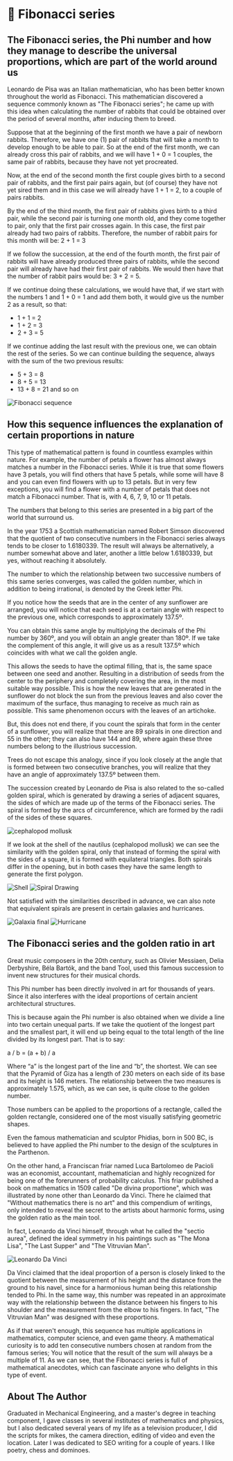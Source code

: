 # 🥇 Fibonacci series

## The Fibonacci series, the Phi number and how they manage to describe the universal proportions, which are part of the world around us

Leonardo de Pisa was an Italian mathematician, who has been better known
throughout the world as Fibonacci. This mathematician discovered a sequence
commonly known as "The Fibonacci series"; he came up with this idea when
calculating the number of rabbits that could be obtained over the period of
several months, after inducing them to breed.

Suppose that at the beginning of the first month we have a pair of newborn
rabbits. Therefore, we have one (1) pair of rabbits that will take a month to
develop enough to be able to pair. So at the end of the first month, we can
already cross this pair of rabbits, and we will have 1 + 0 = 1 couples, the same
pair of rabbits, because they have not yet procreated.

Now, at the end of the second month the first couple gives birth to a second
pair of rabbits, and the first pair pairs again, but (of course) they have not
yet sired them and in this case we will already have 1 + 1 = 2, to a couple of
pairs rabbits.

By the end of the third month, the first pair of rabbits gives birth to a third
pair, while the second pair is turning one month old, and they come together to
pair, only that the first pair crosses again. In this case, the first pair
already had two pairs of rabbits. Therefore, the number of rabbit pairs for this
month will be: 2 + 1 = 3

If we follow the succession, at the end of the fourth month, the first pair of
rabbits will have already produced three pairs of rabbits, while the second pair
will already have had their first pair of rabbits. We would then have that the
number of rabbit pairs would be: 3 + 2 = 5.

If we continue doing these calculations, we would have that, if we start with
the numbers 1 and 1 + 0 = 1 and add them both, it would give us the number 2 as
a result, so that:

- 1 + 1 = 2
- 1 + 2 = 3
- 2 + 3 = 5

If we continue adding the last result with the previous one, we can obtain the
rest of the series. So we can continue building the sequence, always with the
sum of the two previous results:

- 5 + 3 = 8
- 8 + 5 = 13
- 13 + 8 = 21 and so on

![Fibonacci sequence](_static/images/fibonacci/fibonacci1.jpg)

## How this sequence influences the explanation of certain proportions in nature

This type of mathematical pattern is found in countless examples within nature.
For example, the number of petals a flower has almost always matches a number in
the Fibonacci series. While it is true that some flowers have 3 petals, you will
find others that have 5 petals, while some will have 8 and you can even find
flowers with up to 13 petals. But in very few exceptions, you will find a flower
with a number of petals that does not match a Fibonacci number. That is, with 4,
6, 7, 9, 10 or 11 petals.

The numbers that belong to this series are presented in a big part of the world
that surround us.

In the year 1753 a Scottish mathematician named Robert Simson discovered that
the quotient of two consecutive numbers in the Fibonacci series always tends to
be closer to 1.6180339. The result will always be alternatively, a number
somewhat above and later, another a little below 1.6180339, but yes, without
reaching it absolutely.

The number to which the relationship between two successive numbers of this same
series converges, was called the golden number, which in addition to being
irrational, is denoted by the Greek letter Phi.

If you notice how the seeds that are in the center of any sunflower are
arranged, you will notice that each seed is at a certain angle with respect to
the previous one, which corresponds to approximately 137.5º.

You can obtain this same angle by multiplying the decimals of the Phi number by
360º, and you will obtain an angle greater than 180º. If we take the complement
of this angle, it will give us as a result 137.5º which coincides with what we
call the golden angle.

This allows the seeds to have the optimal filling, that is, the same space
between one seed and another. Resulting in a distribution of seeds from the
center to the periphery and completely covering the area, in the most suitable
way possible. This is how the new leaves that are generated in the sunflower do
not block the sun from the previous leaves and also cover the maximum of the
surface, thus managing to receive as much rain as possible. This same phenomenon
occurs with the leaves of an artichoke.

But, this does not end there, if you count the spirals that form in the center
of a sunflower, you will realize that there are 89 spirals in one direction and
55 in the other; they can also have 144 and 89, where again these three numbers
belong to the illustrious succession.

Trees do not escape this analogy, since if you look closely at the angle that is
formed between two consecutive branches, you will realize that they have an
angle of approximately 137.5º between them.

The succession created by Leonardo de Pisa is also related to the so-called
golden spiral, which is generated by drawing a series of adjacent squares, the
sides of which are made up of the terms of the Fibonacci series. The spiral is
formed by the arcs of circumference, which are formed by the radii of the sides
of these squares.

![cephalopod mollusk](_static/images/fibonacci/fibonacci2.jpg)

If we look at the shell of the nautilus (cephalopod mollusk) we can see the
similarity with the golden spiral, only that instead of forming the spiral with
the sides of a square, it is formed with equilateral triangles. Both spirals
differ in the opening, but in both cases they have the same length to generate
the first polygon.

![Shell](_static/images/fibonacci/fibonacci3.jpg)
![Spiral Drawing](_static/images/fibonacci/fibonacci4.jpg)

Not satisfied with the similarities described in advance, we can also note that
equivalent spirals are present in certain galaxies and hurricanes.

![Galaxia final](_static/images/fibonacci/fibonacci5.jpg)
![Hurricane](_static/images/fibonacci/fibonacci6.jpg)

## The Fibonacci series and the golden ratio in art

Great music composers in the 20th century, such as Olivier Messiaen, Delia
Derbyshire, Béla Bartók, and the band Tool, used this famous succession to
invent new structures for their musical chords.

This Phi number has been directly involved in art for thousands of years. Since
it also interferes with the ideal proportions of certain ancient architectural
structures.

This is because again the Phi number is also obtained when we divide a line into
two certain unequal parts. If we take the quotient of the longest part and the
smallest part, it will end up being equal to the total length of the line
divided by its longest part. That is to say:

a / b = (a + b) / a

Where “a” is the longest part of the line and “b”, the shortest. We can see that
the Pyramid of Giza has a length of 230 meters on each side of its base and its
height is 146 meters. The relationship between the two measures is approximately
1.575, which, as we can see, is quite close to the golden number.

Those numbers can be applied to the proportions of a rectangle, called the
golden rectangle, considered one of the most visually satisfying geometric
shapes.

Even the famous mathematician and sculptor Phidias, born in 500 BC, is believed
to have applied the Phi number to the design of the sculptures in the Parthenon.

On the other hand, a Franciscan friar named Luca Bartolomeo de Pacioli was an
economist, accountant, mathematician and highly recognized for being one of the
forerunners of probability calculus. This friar published a book on mathematics
in 1509 called "De divina proportione", which was illustrated by none other than
Leonardo da Vinci. There he claimed that "Without mathematics there is no art"
and this compendium of writings, only intended to reveal the secret to the
artists about harmonic forms, using the golden ratio as the main tool.

In fact, Leonardo da Vinci himself, through what he called the "sectio aurea",
defined the ideal symmetry in his paintings such as "The Mona Lisa", "The Last
Supper" and "The Vitruvian Man".

![Leonardo Da Vinci](_static/images/fibonacci/fibonacci7.jpg)

Da Vinci claimed that the ideal proportion of a person is closely linked to the
quotient between the measurement of his height and the distance from the ground
to his navel, since for a harmonious human being this relationship tended to
Phi. In the same way, this number was repeated in an approximate way with the
relationship between the distance between his fingers to his shoulder and the
measurement from the elbow to his fingers. In fact, "The Vitruvian Man" was
designed with these proportions.

As if that weren't enough, this sequence has multiple applications in
mathematics, computer science, and even game theory. A mathematical curiosity is
to add ten consecutive numbers chosen at random from the famous series; You will
notice that the result of the sum will always be a multiple of 11. As we can
see, that the Fibonacci series is full of mathematical anecdotes, which can
fascinate anyone who delights in this type of event.

## About The Author

Graduated in Mechanical Engineering, and a master's degree in teaching
component, I gave classes in several institutes of mathematics and physics, but
I also dedicated several years of my life as a television producer, I did the
scripts for mikes, the camera direction, editing of video and even the location.
Later I was dedicated to SEO writing for a couple of years. I like poetry, chess
and dominoes.
